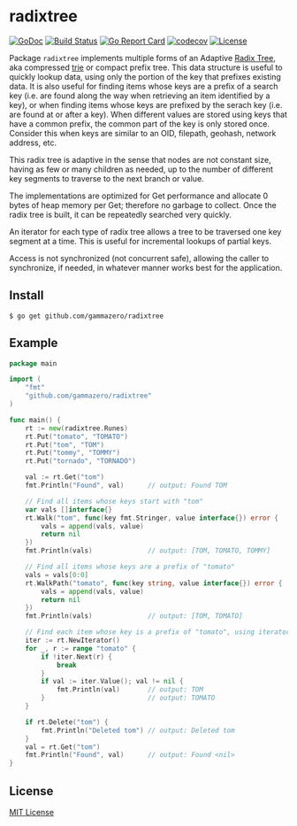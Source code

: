 # radixtree

[![GoDoc](https://pkg.go.dev/badge/github.com/gammazero/radixtree)](https://pkg.go.dev/github.com/gammazero/radixtree)
[![Build Status](https://github.com/gammazero/radixtree/actions/workflows/go.yml/badge.svg)](https://github.com/gammazero/radixtree/actions/workflows/go.yml)
[![Go Report Card](https://goreportcard.com/badge/github.com/gammazero/radixtree)](https://goreportcard.com/report/github.com/gammazero/radixtree)
[![codecov](https://codecov.io/gh/gammazero/radixtree/branch/master/graph/badge.svg)](https://codecov.io/gh/gammazero/radixtree)
[![License](https://img.shields.io/badge/License-MIT-blue.svg)](LICENSE)

Package `radixtree` implements multiple forms of an Adaptive [Radix Tree](https://en.wikipedia.org/wiki/Radix_tree), aka compressed [trie](https://en.wikipedia.org/wiki/Trie) or compact prefix tree.  This data structure is useful to quickly lookup data, using only the portion of the key that prefixes existing data.  It is also useful for finding items whose keys are a prefix of a search key (i.e. are found along the way when retrieving an item identified by a key), or when finding items whose keys are prefixed by the serach key (i.e. are found at or after a key).  When different values are stored using keys that have a common prefix, the common part of the key is only stored once.  Consider this when keys are similar to an OID, filepath, geohash, network address, etc.

This radix tree is adaptive in the sense that nodes are not constant size, having as few or many children as needed, up to the number of different key segments to traverse to the next branch or value.

The implementations are optimized for Get performance and allocate 0 bytes of heap memory per Get; therefore no garbage to collect.  Once the radix tree is built, it can be repeatedly searched very quickly.

An iterator for each type of radix tree allows a tree to be traversed one key segment at a time.  This is useful for incremental lookups of partial keys.

Access is not synchronized (not concurrent safe), allowing the caller to synchronize, if needed, in whatever manner works best for the application.

## Install

```
$ go get github.com/gammazero/radixtree
```

## Example

```go
package main

import (
    "fmt"
    "github.com/gammazero/radixtree"
)

func main() {
    rt := new(radixtree.Runes)
    rt.Put("tomato", "TOMATO")
    rt.Put("tom", "TOM")
    rt.Put("tommy", "TOMMY")
    rt.Put("tornado", "TORNADO")

    val := rt.Get("tom")
    fmt.Println("Found", val)      // output: Found TOM

    // Find all items whose keys start with "tom"
    var vals []interface{}
    rt.Walk("tom", func(key fmt.Stringer, value interface{}) error {
        vals = append(vals, value)
        return nil
    })
    fmt.Println(vals)              // output: [TOM, TOMATO, TOMMY]

    // Find all items whose keys are a prefix of "tomato"
    vals = vals[0:0]
    rt.WalkPath("tomato", func(key string, value interface{}) error {
        vals = append(vals, value)
        return nil
    })
    fmt.Println(vals)              // output: [TOM, TOMATO]

    // Find each item whose key is a prefix of "tomato", using iterator
    iter := rt.NewIterator()
    for _, r := range "tomato" {
        if !iter.Next(r) {
            break
        }
        if val := iter.Value(); val != nil {
            fmt.Println(val)       // output: TOM
        }                          // output: TOMATO
    }

    if rt.Delete("tom") {
        fmt.Println("Deleted tom") // output: Deleted tom
    }
    val = rt.Get("tom")
    fmt.Println("Found", val)      // output: Found <nil>
}
```

## License

[MIT License](LICENSE)

